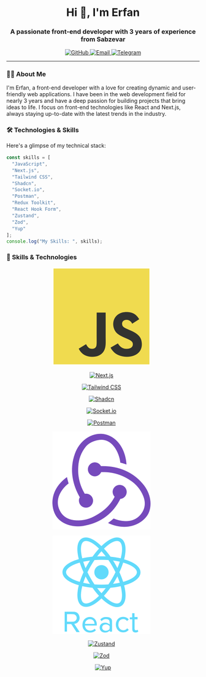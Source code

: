 <h1 align="center">Hi 👋, I'm Erfan</h1>
<h3 align="center">A passionate front-end developer with 3 years of experience from Sabzevar</h3>

<p align="center">
  <a href="https://github.com/undefineduser1381">
    <img src="https://img.shields.io/badge/GitHub-undefineduser1381-brightgreen?style=flat-square&logo=github" alt="GitHub"/>
  </a>
  <a href="mailto:errfan8113@gmail.com">
    <img src="https://img.shields.io/badge/Email-errfan8113%40gmail.com-blue?style=flat-square&logo=gmail" alt="Email"/>
  </a>
  <a href="https://t.me/ErFnGhy">
    <img src="https://img.shields.io/badge/Telegram-%40ErFnGhy-0088cc?style=flat-square&logo=telegram" alt="Telegram"/>
  </a>
</p>

---

### 🧑‍💻 About Me
I'm Erfan, a front-end developer with a love for creating dynamic and user-friendly web applications. I have been in the web development field for nearly 3 years and have a deep passion for building projects that bring ideas to life. I focus on front-end technologies like React and Next.js, always staying up-to-date with the latest trends in the industry.

### 🛠️ Technologies & Skills
Here's a glimpse of my technical stack:

```javascript
const skills = [
  "JavaScript",
  "Next.js",
  "Tailwind CSS",
  "Shadcn",
  "Socket.io",
  "Postman",
  "Redux Toolkit",
  "React Hook Form",
  "Zustand",
  "Zod",
  "Yup"
];
console.log("My Skills: ", skills);
```
### 🧠 Skills & Technologies

<div align="center">

  <!-- JavaScript -->
  [![JavaScript](https://raw.githubusercontent.com/devicons/devicon/master/icons/javascript/javascript-original.svg)](https://developer.mozilla.org/en-US/docs/Web/JavaScript) &nbsp;

  <!-- Next.js -->
  [![Next.js](https://cdn.worldvectorlogo.com/logos/nextjs-2.svg)](https://nextjs.org/) &nbsp;

  <!-- Tailwind CSS -->
  [![Tailwind CSS](https://www.vectorlogo.zone/logos/tailwindcss/tailwindcss-icon.svg)](https://tailwindcss.com/) &nbsp;

  <!-- Shadcn -->
  [![Shadcn](https://img.shields.io/badge/Shadcn-UI-8A2BE2?style=for-the-badge&logo=vercel&logoColor=white)](https://ui.shadcn.com/) &nbsp;

  <!-- Socket.io -->
  [![Socket.io](https://upload.wikimedia.org/wikipedia/commons/6/6f/Socket-io.svg)](https://socket.io/) &nbsp;

  <!-- Postman -->
  [![Postman](https://www.vectorlogo.zone/logos/getpostman/getpostman-icon.svg)](https://www.postman.com/) &nbsp;

  <!-- Redux Toolkit -->
  [![Redux Toolkit](https://raw.githubusercontent.com/devicons/devicon/master/icons/redux/redux-original.svg)](https://redux.js.org/) &nbsp;

  <!-- React Hook Form -->
  [![React Hook Form](https://raw.githubusercontent.com/devicons/devicon/master/icons/react/react-original-wordmark.svg)](https://react-hook-form.com/) &nbsp;

  <!-- Zustand -->
  [![Zustand](https://raw.githubusercontent.com/pmndrs/zustand/main/docs/zustand-logo.png)](https://github.com/pmndrs/zustand) &nbsp;

  <!-- Zod -->
  [![Zod](https://avatars.githubusercontent.com/u/84599333?s=200&v=4)](https://zod.dev/) &nbsp;

  <!-- Yup -->
  [![Yup](https://avatars.githubusercontent.com/u/26755617?s=200&v=4)](https://github.com/jquense/yup)

</div>

